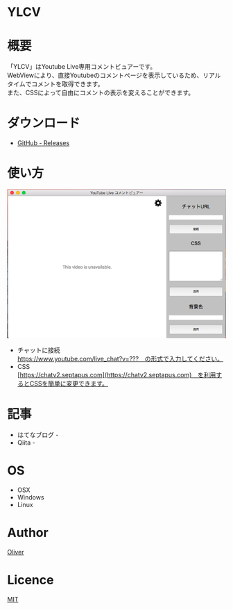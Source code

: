 # YLCV 

# 概要
「YLCV」はYoutube Live専用コメントビュアーです。  
WebViewにより、直接Youtubeのコメントページを表示しているため、リアルタイムでコメントを取得できます。  
また、CSSによって自由にコメントの表示を変えることができます。  

# ダウンロード
  - [GitHub - Releases](https://github.com/minakawa-daiki/YLCV/releases/tag/v0.1.0)

# 使い方
![madoka_player](./image/YLCV_main.png)

  - チャットに接続  
    https://www.youtube.com/live_chat?v=???　の形式で入力してください。
  - CSS  
    [https://chatv2.septapus.com](https://chatv2.septapus.com)　を利用するとCSSを簡単に変更できます。

# 記事
  - はてなブログ -  
  - Qiita - 

# OS
  - OSX
  - Windows
  - Linux

# Author
[Oliver](https://minakawadaiki.com)

# Licence
[MIT](./LICENSE)


